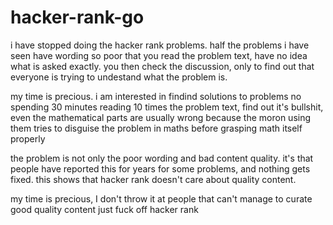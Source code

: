 # hacker-rank-go
i have stopped doing the hacker rank problems. half the problems i have seen have wording so poor that you
read the problem text, have no idea what is asked exactly. you then check the discussion, only to find out
that everyone is trying to undestand what the problem is.

my time is precious. i am interested in findind solutions to problems
no spending 30 minutes reading 10 times the problem text, find out it's bullshit,
even the mathematical parts are usually wrong because the moron using them tries
to disguise the problem in maths before grasping math itself properly

the problem is not only the poor wording and bad content quality. it's that people have reported this
for years for some problems, and nothing gets fixed. this shows that hacker rank doesn't care about
quality content.

my time is precious, I don't throw it at people that can't manage to curate good quality content
just fuck off hacker rank
